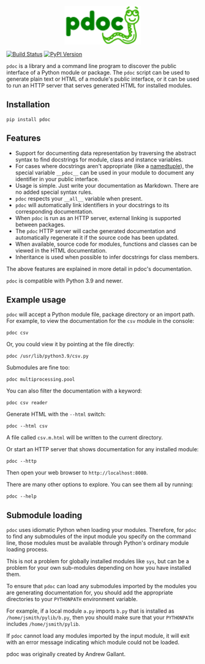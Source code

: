 <p align="center">
<img src="pdoc/templates/logo.svg" width="200" height="100" />
</p>

[![Build Status](https://travis-ci.org/mitmproxy/pdoc.svg?branch=master)](https://travis-ci.org/mitmproxy/pdoc)
[![PyPI Version](https://shields.mitmproxy.org/pypi/v/pdoc.svg)](https://pypi.org/project/pdoc/)

`pdoc` is a library and a command line program to discover the public
interface of a Python module or package. The `pdoc` script can be used to
generate plain text or HTML of a module's public interface, or it can be used
to run an HTTP server that serves generated HTML for installed modules.


Installation
------------

    pip install pdoc


Features
--------

* Support for documenting data representation by traversing the abstract syntax
  to find docstrings for module, class and instance variables.
* For cases where docstrings aren't appropriate (like a
  [namedtuple](http://docs.python.org/2.7/library/collections.html#namedtuple-factory-function-for-tuples-with-named-fields)),
  the special variable `__pdoc__` can be used in your module to
  document any identifier in your public interface.
* Usage is simple. Just write your documentation as Markdown. There are no
  added special syntax rules.
* `pdoc` respects your `__all__` variable when present.
* `pdoc` will automatically link identifiers in your docstrings to its
  corresponding documentation.
* When `pdoc` is run as an HTTP server, external linking is supported between
  packages.
* The `pdoc` HTTP server will cache generated documentation and automatically
  regenerate it if the source code has been updated.
* When available, source code for modules, functions and classes can be viewed
  in the HTML documentation.
* Inheritance is used when possible to infer docstrings for class members.

The above features are explained in more detail in pdoc's documentation.

`pdoc` is compatible with Python 3.9 and newer.


Example usage
-------------
`pdoc` will accept a Python module file, package directory or an import path.
For example, to view the documentation for the `csv` module in the console:

    pdoc csv

Or, you could view it by pointing at the file directly:

    pdoc /usr/lib/python3.9/csv.py

Submodules are fine too:

    pdoc multiprocessing.pool

You can also filter the documentation with a keyword:

    pdoc csv reader

Generate HTML with the `--html` switch:

    pdoc --html csv

A file called `csv.m.html` will be written to the current directory.

Or start an HTTP server that shows documentation for any installed module:

    pdoc --http

Then open your web browser to `http://localhost:8080`.

There are many other options to explore. You can see them all by running:

    pdoc --help


Submodule loading
-----------------

`pdoc` uses idiomatic Python when loading your modules. Therefore, for `pdoc` to
find any submodules of the input module you specify on the command line, those
modules must be available through Python's ordinary module loading process.

This is not a problem for globally installed modules like `sys`, but can be a
problem for your own sub-modules depending on how you have installed them.

To ensure that `pdoc` can load any submodules imported by the modules you are
generating documentation for, you should add the appropriate directories to your
`PYTHONPATH` environment variable.

For example, if a local module `a.py` imports `b.py` that is installed as
`/home/jsmith/pylib/b.py`, then you should make sure that your `PYTHONPATH`
includes `/home/jsmith/pylib`.

If `pdoc` cannot load any modules imported by the input module, it will exit
with an error message indicating which module could not be loaded.


pdoc was originally created by Andrew Gallant.